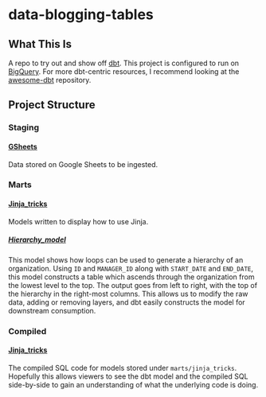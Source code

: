 # data-blogging-tables
## What This Is
A repo to try out and show off [dbt](https://github.com/dbt-labs/dbt-core). This project is configured to run on [BigQuery](https://github.com/dbt-labs/dbt-bigquery). For more dbt-centric resources, I recommend looking at the [awesome-dbt](https://github.com/Hiflylabs/awesome-dbt) repository.

## Project Structure
### Staging
#### [GSheets](https://github.com/FeatherAnalytics/data-blogging-tables/tree/main/models/staging/gsheets)
Data stored on Google Sheets to be ingested.

### Marts
#### [Jinja_tricks](https://github.com/FeatherAnalytics/data-blogging-tables/tree/main/models/marts/jinja_tricks)
Models written to display how to use Jinja. 
##### [Hierarchy_model](https://github.com/FeatherAnalytics/data-blogging-tables/blob/main/models/marts/jinja_tricks/hierarchy_model.sql)
This model shows how loops can be used to generate a hierarchy of an organization. Using `ID` and `MANAGER_ID` along 
with `START_DATE` and `END_DATE`, this model constructs a table which ascends through the organization from the lowest level to the top. The output goes from left to right, with the top of the hierarchy in the right-most columns. This allows us to modify the raw data, adding or removing layers, and dbt easily constructs the model for downstream consumption.

### Compiled
#### [Jinja_tricks](https://github.com/FeatherAnalytics/data-blogging-tables/tree/main/models/compiled/jinja_tricks)
The compiled SQL code for models stored under `marts/jinja_tricks`. Hopefully this allows viewers to see the dbt model and the compiled SQL side-by-side to gain an understanding of what the underlying code is doing.